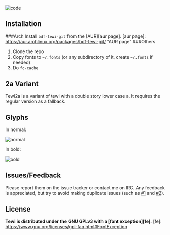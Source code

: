 ![code](http://goput.it/q4y.png)

Installation
------------
###Arch
Install `bdf-tewi-git` from the [AUR][aur page].
[aur page]: https://aur.archlinux.org/packages/bdf-tewi-git/ "AUR page"
###Others
1. Clone the repo
2. Copy fonts to `~/.fonts` (or any subdirectory of it, create `~/.fonts` if needed)
3. Do `fc-cache`

2a Variant
----------
Tewi2a is a variant of tewi with a double story lower case a. It requires
the regular version as a fallback.

Glyphs
------
In normal:

![normal](http://goput.it/w5is.png)

In bold:

![bold](http://goput.it/qlk.png)

Issues/Feedback
---------------
Please report them on the issue tracker or contact me on IRC. Any feedback
is appreciated, but try to avoid making duplicate issues (such as
[#1](https://github.com/neeee/tewi-font/issues/1) and
[#2](https://github.com/neeee/tewi-font/issues/2)).

License
-------
**Tewi is distributed under the GNU GPLv3 with a [font exception][fe].**
[fe]: https://www.gnu.org/licenses/gpl-faq.html#FontException
